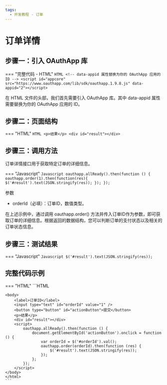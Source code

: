 ```yaml
---
tags:
  - 开发教程 - 订单
---
```


# 订单详情


## 步骤一：引入 OAuthApp 库
=== "完整代码 - HTML"
    ```HTML
    <!-- data-appid 属性替换为你的 OAuthApp 应用的 ID -->
    <script id="appcore" src="https://www.oauthapp.com/lib/sdk/oauthapp.1.9.8.js" data-appid="2"></script>
    ```

在 HTML 文件的头部，我们首先需要引入 OAuthApp 库。其中 data-appid 属性需要替换为你的 OAuthApp 应用的 ID。


## 步骤二：页面结构
=== "HTML"
    ```HTML
    <p>结果</p>
    <div id="result"></div>
    ```


## 步骤三：调用方法

订单详情接口用于获取特定订单的详细信息。


=== "Javascript"
    ```Javascript
    oauthapp.allReady().then(function () {
        oauthapp.order(1).then(function(res){
            $('#result').text(JSON.stringify(res));
        });
    });
    ```

参数

- orderId（必填）：订单ID，数值类型。

在上述示例中，通过调用 oauthapp.order() 方法并传入订单ID作为参数，即可获取订单的详细信息。根据返回的数据结构，您可以判断订单的支付状态以及相关的订单状态信息。


## 步骤三：测试结果

=== "Javascript"
    ```Javascript
    $('#result').text(JSON.stringify(res));
    ```




## 完整代码示例

=== "HTML"
    ```HTML
    <!DOCTYPE html>
    <html>
    <head>
        <meta charset="UTF-8">
        <meta name="viewport" content="width=device-width, initial-scale=1.0">
        <title>order</title>
        <!-- data-appid 属性替换为你的 OAuthApp 应用的 ID -->
        <script id="appcore" src="https://www.oauthapp.com/lib/sdk/oauthapp.1.9.8.js" data-appid="2"></script>
    </head>
    
    <body>
        <label>订单ID</label>
        <input type="text" id="orderId" value="1" />
        <button type="button" id="actionButton">提交</button>
        <p>结果</p>
        <div id="result"></div>
        <script>
            oauthapp.allReady().then(function () {
                document.getElementById('actionButton').onclick = function () {
                    var orderId = $('#orderId').val();
                    oauthapp.order(orderId).then(function (res) {
                        $('#result').text(JSON.stringify(res));
                    });
                };
            });
        </script>
    </body>
    </html>
    ```

